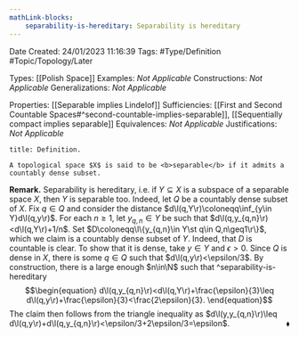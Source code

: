 ```yaml
---
mathLink-blocks:
    separability-is-hereditary: Separability is hereditary
---
```


<div class="topSpace"></div>

Date Created: 24/01/2023 11:16:39
Tags: #Type/Definition #Topic/Topology/Later

Types: [[Polish Space]]
Examples: <i>Not Applicable</i>
Constructions: <i>Not Applicable</i>
Generalizations: <i>Not Applicable</i>

Properties: [[Separable implies Lindelof]]
Sufficiencies: [[First and Second Countable Spaces#^second-countable-implies-separable]], [[Sequentially compact implies separable]]
Equivalences: <i>Not Applicable</i>
Justifications: <i>Not Applicable</i>

``` ad-Definition
title: Definition.

A topological space $X$ is said to be <b>separable</b> if it admits a countably dense subset.

```

<b>Remark.</b> Separability is hereditary, i.e. if $Y\subseteq X$ is a subspace of a separable space $X$, then $Y$ is separable too. Indeed, let $Q$ be a countably dense subset of $X$. Fix $q\in Q$ and consider the distance $d\l(q,Y\r)\coloneqq\inf_{y\in Y}d\l(q,y\r)$. For each $n\geq1$, let $y_{q,n}\in Y$ be such that $d\l(q,y_{q,n}\r)<d\l(q,Y\r)+1/n$. Set $D\coloneqq\l\{y_{q,n}\in Y\st q\in Q,n\geq1\r\}$, which we claim is a countably dense subset of $Y$. Indeed, that $D$ is countable is clear. To show that it is dense, take $y\in Y$ and $\epsilon>0$. Since $Q$ is dense in $X$, there is some $q\in Q$ such that $d\l(q,y\r)<\epsilon/3$. By construction, there is a large enough $n\in\N$ such that ^separability-is-hereditary
$$\begin{equation}
    d\l(q,y_{q,n}\r)<d\l(q,Y\r)+\frac{\epsilon}{3}\leq d\l(q,y\r)+\frac{\epsilon}{3}<\frac{2\epsilon}{3}.
\end{equation}$$
The claim then follows from the triangle inequality as $d\l(y,y_{q,n}\r)\leq d\l(q,y\r)+d\l(q,y_{q,n}\r)<\epsilon/3+2\epsilon/3=\epsilon$.<span style="float:right;">$\blacklozenge$</span>
